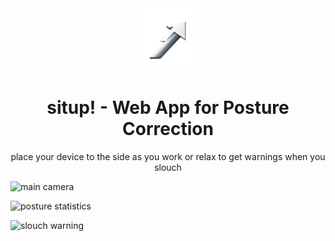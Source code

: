 <div align="center">
    <img alt="Logo" src="resources/logo.png" width="100" />
</div>
<h1 align="center">
    situp! - Web App for Posture Correction
</h1>
<p align="center">
   place your device to the side as you work or relax to get warnings when you slouch
</p>

![main camera](resources/ss1.jpeg)

![posture statistics](resources/ss2.jpeg)

![slouch warning](resources/ss3.jpeg)
